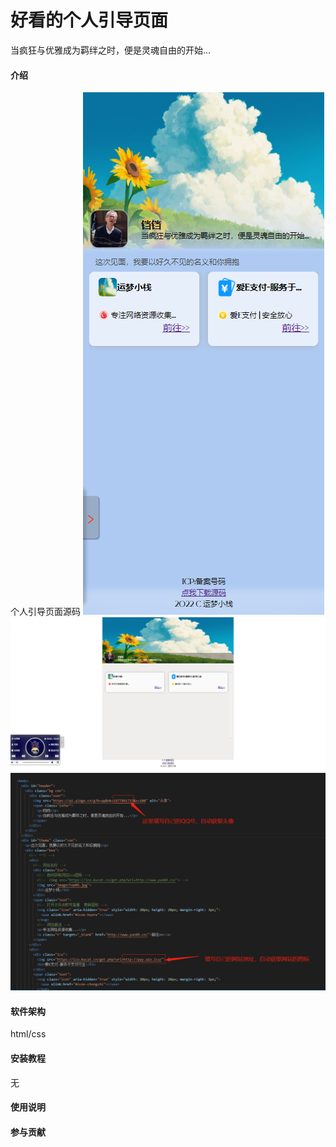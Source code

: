 # 好看的个人引导页面
当疯狂与优雅成为羁绊之时，便是灵魂自由的开始...

#### 介绍
个人引导页面源码
![image](image/aada0f15debbc86a6995d8946d3ab22.png)
![image](image/e389f9bd8502480b2a891dff8bd0ffc.png)
![image](image/d8844756937b2268bcb89872fa1dbad.png)
#### 软件架构
html/css


#### 安装教程

无

#### 使用说明



#### 参与贡献
